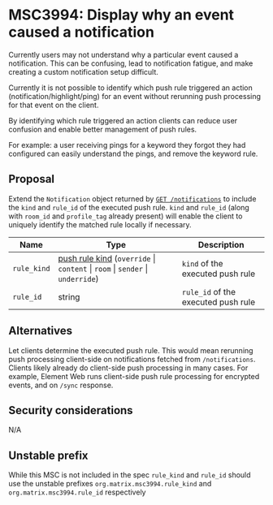 # MSC3994: Display why an event caused a notification

Currently users may not understand why a particular event caused a notification. This can be confusing, lead to notification fatigue, and make creating a custom notification setup difficult.

Currently it is not possible to identify which push rule triggered an action (notification/highlight/ping) for an event without rerunning push processing for that event on the client.

By identifying which rule triggered an action clients can reduce user confusion and enable better management of push rules.

For example: a user receiving pings for a keyword they forgot they had configured can easily understand the pings, and remove the keyword rule.

## Proposal

Extend the `Notification` object returned by [`GET /notifications`](https://spec.matrix.org/latest/client-server-api/#listing-notifications) to include the `kind` and `rule_id` of the executed push rule. 
`kind` and `rule_id` (along with `room_id` and `profile_tag` already present) will enable the client to uniquely identify the matched rule locally if necessary.

| Name | Type | Description |
|--|--|--|
| `rule_kind` | [push rule kind](https://spec.matrix.org/latest/client-server-api/#push-rules) (`override` \| `content` \| `room` \| `sender` \| `underride`) | `kind` of the executed push rule |
| `rule_id` | string | `rule_id` of the executed push rule |


## Alternatives

Let clients determine the executed push rule. This would mean rerunning push processing client-side on notifications fetched from `/notifications`.
Clients likely already do client-side push processing in many cases. For example, Element Web runs client-side push rule processing for encrypted events, and on `/sync` response.

## Security considerations

N/A

## Unstable prefix
While this MSC is not included in the spec `rule_kind` and `rule_id` should use the unstable prefixes `org.matrix.msc3994.rule_kind` and `org.matrix.msc3994.rule_id` respectively
